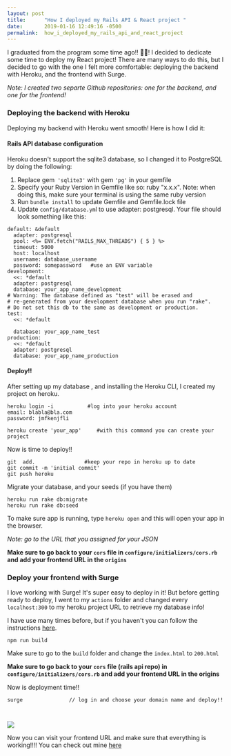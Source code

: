 ```yaml
---
layout: post
title:      "How I deployed my Rails API & React project "
date:       2019-01-16 12:49:16 -0500
permalink:  how_i_deployed_my_rails_api_and_react_project
---
```



I graduated from the program some time ago!! 🎉🎉! I decided to dedicate some time to deploy my React project! There are many ways to do this, but I decided to go with the one I felt more comfortable: deploying the backend with Heroku, and the frontend with Surge. 

*Note: I created two separte Github repositories: one for the backend, and one for the frontend!*

### Deploying the backend with Heroku


 Deploying my backend with Heroku went smooth!  Here is how I did it:
 
 #### Rails API database configuration
 
 
 Heroku doesn't support the sqlite3 database, so I changed it to PostgreSQL by doing the following:
 
1.  Replace gem` 'sqlite3'` with gem `'pg'` in your gemfile
2. Specify your Ruby Version in Gemfile like so: ruby "x.x.x". Note: when doing this, make sure your terminal is using the same ruby version
4. Run `bundle install` to update Gemfile and Gemfile.lock file
5. Update `config/database.ym`l to use adapter: postgresql. Your file should look something like this:

```
default: &default
  adapter: postgresql
  pool: <%= ENV.fetch("RAILS_MAX_THREADS") { 5 } %>
  timeout: 5000
  host: localhost
  username: database_username
  password: somepassword   #use an ENV variable
development:
  <<: *default
  adapter: postgresql
  database: your_app_name_development
# Warning: The database defined as "test" will be erased and
# re-generated from your development database when you run "rake".
# Do not set this db to the same as development or production.
test:
  <<: *default
 
  database: your_app_name_test
production:
  <<: *default
  adapter: postgresql
  database: your_app_name_production
```
 
 
 #### Deploy!!
After setting up my database , and installing the Heroku CLI, I created my project on heroku.

```
heroku login -i           #log into your heroku account
email: blabla@bla.com
password: jmfkenjfli

heroku create 'your_app'     #with this command you can create your project
```


Now is time to deploy!! 

```
git  add.                #keep your repo in heroku up to date
git commit -m 'initial commit'
git push heroku
```

Migrate your database, and your seeds (if you have them)

```
heroku run rake db:migrate
heroku run rake db:seed
```

To make sure app is running, type `heroku open` and this will open your app in the browser. 

*Note: go to the URL that you assigned for your JSON*

**Make sure to go back to your `cors` file in `configure/initializers/cors.rb` and add your frontend URL in the `origins`**

### Deploy your frontend with Surge

I love working with Surge! It's super easy to deploy in it! But before getting ready to deploy, I went to my `actions` folder and changed every `localhost:300` to my heroku project URL to retrieve my database info!

I have use many times before, but if you haven't you can follow the instructions [here](https://medium.freecodecamp.org/surge-vs-github-pages-deploying-a-create-react-app-project-c0ecbf317089).

```
npm run build    
```

Make sure to go to the `build` folder and change the `index.html` to `200.html`

**Make sure to go back to your `cors` file (rails api repo) in `configure/initializers/cors.rb` and add your frontend URL in the origins**

Now is deployment time!!

```
surge               // log in and choose your domain name and deploy!!

 
```

![](https://cdn-images-1.medium.com/max/800/1*6pcd8OZ6khzXpaf4Mqy8XA.png)

Now you can visit your frontend URL and make sure that everything is working!!!! You can check out mine [here](https://winecell.surge.sh/)


